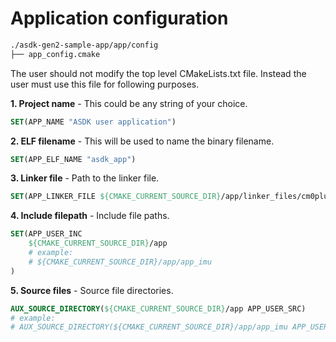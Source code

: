 # Application configuration

```sh
./asdk-gen2-sample-app/app/config
├── app_config.cmake
```

The user should not modify the top level CMakeLists.txt file. Instead the user must use this file for following purposes.

**1. Project name** - This could be any string of your choice.

```cmake
SET(APP_NAME "ASDK user application")
```

**2. ELF filename** - This will be used to name the binary filename.

```cmake
SET(APP_ELF_NAME "asdk_app")
```

**3. Linker file** - Path to the linker file.

```cmake
SET(APP_LINKER_FILE ${CMAKE_CURRENT_SOURCE_DIR}/app/linker_files/cm0plus.ld)
```

**4. Include filepath** - Include file paths.

```cmake
SET(APP_USER_INC 
    ${CMAKE_CURRENT_SOURCE_DIR}/app
    # example:
    # ${CMAKE_CURRENT_SOURCE_DIR}/app/app_imu
)
```

**5. Source files** - Source file directories.

```cmake
AUX_SOURCE_DIRECTORY(${CMAKE_CURRENT_SOURCE_DIR}/app APP_USER_SRC)
# example:
# AUX_SOURCE_DIRECTORY(${CMAKE_CURRENT_SOURCE_DIR}/app/app_imu APP_USER_SRC)
```

